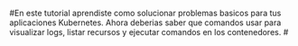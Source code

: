 #En este tutorial aprendiste como solucionar problemas basicos para tus aplicaciones Kubernetes. Ahora deberias saber que comandos usar para visualizar logs, listar recursos y ejecutar comandos en los contenedores. #
